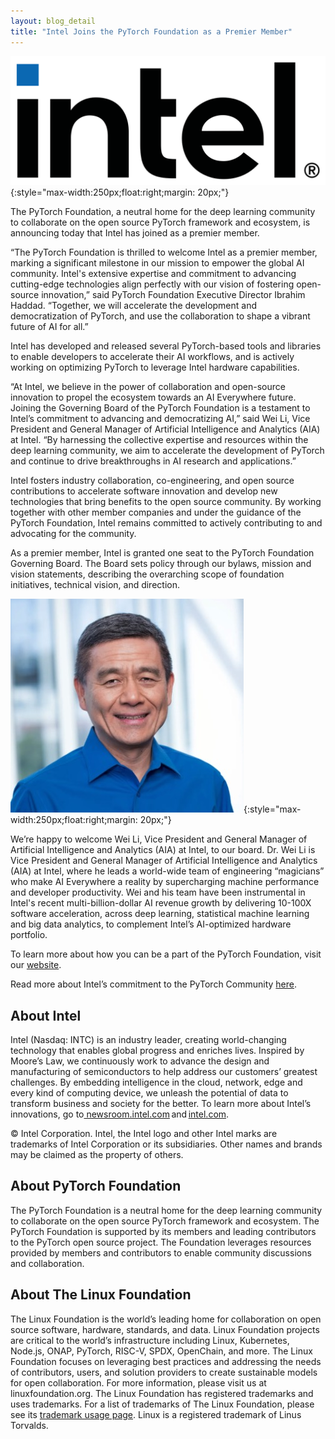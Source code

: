 ```yaml
---
layout: blog_detail
title: "Intel Joins the PyTorch Foundation as a Premier Member"
---
```


![Intel logo](/assets/images/intel-new-logo.svg){:style="max-width:250px;float:right;margin: 20px;"}

The PyTorch Foundation, a neutral home for the deep learning community to collaborate on the open source PyTorch framework and ecosystem, is announcing today that Intel has joined as a premier member. 

“The PyTorch Foundation is thrilled to welcome Intel as a premier member, marking a significant milestone in our mission to empower the global AI community. Intel's extensive expertise and commitment to advancing cutting-edge technologies align perfectly with our vision of fostering open-source innovation,” said PyTorch Foundation Executive Director Ibrahim Haddad. “Together, we will accelerate the development and democratization of PyTorch, and use the collaboration to shape a vibrant future of AI for all.”

Intel has developed and released several PyTorch-based tools and libraries to enable developers to accelerate their AI workflows, and is actively working on optimizing PyTorch to leverage Intel hardware capabilities.

“At Intel, we believe in the power of collaboration and open-source innovation to propel the ecosystem towards an AI Everywhere future. Joining the Governing Board of the PyTorch Foundation is a testament to Intel’s commitment to advancing and democratizing AI,” said Wei Li, Vice President and General Manager of Artificial Intelligence and Analytics (AIA) at Intel. “By harnessing the collective expertise and resources within the deep learning community, we aim to accelerate the development of PyTorch and continue to drive breakthroughs in AI research and applications.”

Intel fosters industry collaboration, co-engineering, and open source contributions to accelerate software innovation and develop new technologies that bring benefits to the open source community. By working together with other member companies and under the guidance of the PyTorch Foundation, Intel remains committed to actively contributing to and advocating for the community.

As a premier member, Intel is granted one seat to the PyTorch Foundation Governing Board. The Board sets policy through our bylaws, mission and vision statements, describing the overarching scope of foundation initiatives, technical vision, and direction.

![Wei Li](/assets/images/wei-li.jpg){:style="max-width:250px;float:right;margin: 20px;"}

We’re happy to welcome Wei Li, Vice President and General Manager of Artificial Intelligence and Analytics (AIA)  at Intel, to our board.  Dr. Wei Li is Vice President and General Manager of Artificial Intelligence and Analytics (AIA) at Intel, where he leads a world-wide team of engineering “magicians” who make AI Everywhere a reality by supercharging machine performance and developer productivity.  Wei and his team have been instrumental in Intel's recent multi-billion-dollar AI revenue growth by delivering 10-100X software acceleration, across deep learning, statistical machine learning and big data analytics, to complement Intel’s AI-optimized hardware portfolio.  

To learn more about how you can be a part of the PyTorch Foundation, visit our [website](https://pytorch.org/join).

Read more about Intel’s commitment to the PyTorch Community [here](https://www.intel.com/content/www/us/en/developer/articles/technical/ai-everywhere-intel-joins-pytorch-foundation.html#gs.4984sj).

## About Intel

Intel (Nasdaq: INTC) is an industry leader, creating world-changing technology that enables global progress and enriches lives. Inspired by Moore’s Law, we continuously work to advance the design and manufacturing of semiconductors to help address our customers’ greatest challenges. By embedding intelligence in the cloud, network, edge and every kind of computing device, we unleash the potential of data to transform business and society for the better. To learn more about Intel’s innovations, go to[ newsroom.intel.com](https://newsroom.intel.com/) and [intel.com](https://intel.com/). 

© Intel Corporation. Intel, the Intel logo and other Intel marks are trademarks of Intel Corporation or its subsidiaries. Other names and brands may be claimed as the property of others.

## About  PyTorch Foundation

The PyTorch Foundation is a neutral home for the deep learning community to collaborate on the open source PyTorch framework and ecosystem. The PyTorch Foundation is supported by its members and leading contributors to the PyTorch open source project. The Foundation leverages resources provided by members and contributors to enable community discussions and collaboration.

## About The Linux Foundation

The Linux Foundation is the world’s leading home for collaboration on open source software, hardware, standards, and data. Linux Foundation projects are critical to the world’s infrastructure including Linux, Kubernetes, Node.js, ONAP, PyTorch, RISC-V, SPDX, OpenChain, and more. The Linux Foundation focuses on leveraging best practices and addressing the needs of contributors, users, and solution providers to create sustainable models for open collaboration. For more information, please visit us at linuxfoundation.org. The Linux Foundation has registered trademarks and uses trademarks. For a list of trademarks of The Linux Foundation, please see its [trademark usage page](https://www.linuxfoundation.org/legal/trademark-usage). Linux is a registered trademark of Linus Torvalds.